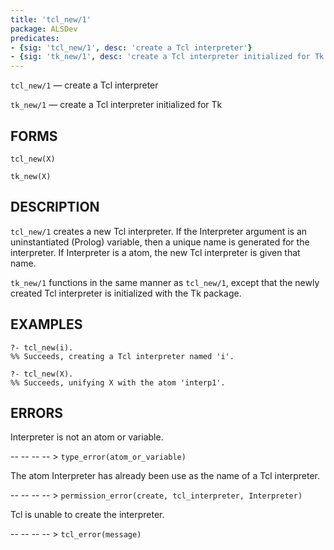 ```yaml
---
title: 'tcl_new/1'
package: ALSDev
predicates:
- {sig: 'tcl_new/1', desc: 'create a Tcl interpreter'}
- {sig: 'tk_new/1', desc: 'create a Tcl interpreter initialized for Tk'}
---
```

`tcl_new/1` — create a Tcl interpreter

`tk_new/1` — create a Tcl interpreter initialized for Tk


## FORMS

```
tcl_new(X)

tk_new(X)
```

## DESCRIPTION

`tcl_new/1` creates a new
Tcl interpreter. If the Interpreter argument is an uninstantiated (Prolog) variable, then a unique name is generated for the interpreter. If Interpreter is a atom, the new Tcl interpreter is given that name.

`tk_new/1` functions in the same manner as `tcl_new/1`, except that the newly created Tcl interpreter is initialized with the Tk package.


## EXAMPLES

```
?- tcl_new(i).
%% Succeeds, creating a Tcl interpreter named 'i'.

?- tcl_new(X).
%% Succeeds, unifying X with the atom 'interp1'.
```

## ERRORS

Interpreter is not an atom or variable.

-- -- -- -- > `type_error(atom_or_variable)`

The atom Interpreter has already been use as the name of a Tcl interpreter.

-- -- -- -- > `permission_error(create, tcl_interpreter, Interpreter)`

Tcl is unable to create the interpreter.

-- -- -- -- > `tcl_error(message)`

